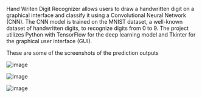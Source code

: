 Hand Writen Digit Recognizer allows users to draw a handwritten digit on a graphical interface and classify it using a Convolutional Neural Network (CNN). The CNN model is trained on the MNIST dataset, a well-known dataset of handwritten digits, to recognize digits from 0 to 9. The project utilizes Python with TensorFlow for the deep learning model and Tkinter for the graphical user interface (GUI).

These are some of the screenshots of the prediction outputs

![image](https://github.com/user-attachments/assets/5282ce48-44d5-4943-b78c-ff11cf859817)

![image](https://github.com/user-attachments/assets/ea64f8ba-c66d-4989-a5d7-47632ebfacdf)

![image](https://github.com/user-attachments/assets/2c8515bf-06cb-40c3-b291-b809bc03a352)
